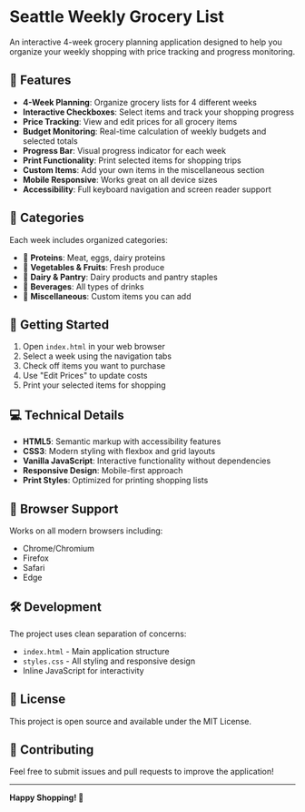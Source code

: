 # Seattle Weekly Grocery List

An interactive 4-week grocery planning application designed to help you organize your weekly shopping with price tracking and progress monitoring.

## 🌟 Features

- **4-Week Planning**: Organize grocery lists for 4 different weeks
- **Interactive Checkboxes**: Select items and track your shopping progress
- **Price Tracking**: View and edit prices for all grocery items
- **Budget Monitoring**: Real-time calculation of weekly budgets and selected totals
- **Progress Bar**: Visual progress indicator for each week
- **Print Functionality**: Print selected items for shopping trips
- **Custom Items**: Add your own items in the miscellaneous section
- **Mobile Responsive**: Works great on all device sizes
- **Accessibility**: Full keyboard navigation and screen reader support

## 🎯 Categories

Each week includes organized categories:
- 🥩 **Proteins**: Meat, eggs, dairy proteins
- 🥬 **Vegetables & Fruits**: Fresh produce
- 🥛 **Dairy & Pantry**: Dairy products and pantry staples
- 🥤 **Beverages**: All types of drinks
- 📝 **Miscellaneous**: Custom items you can add

## 🚀 Getting Started

1. Open `index.html` in your web browser
2. Select a week using the navigation tabs
3. Check off items you want to purchase
4. Use "Edit Prices" to update costs
5. Print your selected items for shopping

## 💻 Technical Details

- **HTML5**: Semantic markup with accessibility features
- **CSS3**: Modern styling with flexbox and grid layouts
- **Vanilla JavaScript**: Interactive functionality without dependencies
- **Responsive Design**: Mobile-first approach
- **Print Styles**: Optimized for printing shopping lists

## 📱 Browser Support

Works on all modern browsers including:
- Chrome/Chromium
- Firefox
- Safari
- Edge

## 🛠️ Development

The project uses clean separation of concerns:
- `index.html` - Main application structure
- `styles.css` - All styling and responsive design
- Inline JavaScript for interactivity

## 📄 License

This project is open source and available under the MIT License.

## 🤝 Contributing

Feel free to submit issues and pull requests to improve the application!

---

**Happy Shopping! 🛒**

